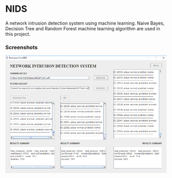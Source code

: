 # NIDS
A network intrusion detection system using machine learning. Naive Bayes, Decision Tree and Random Forest machine learning algorithm are used in this project. 

<h3>Screenshots</h3>
<img src="Screenshots/System_Screenshot.png"/>
